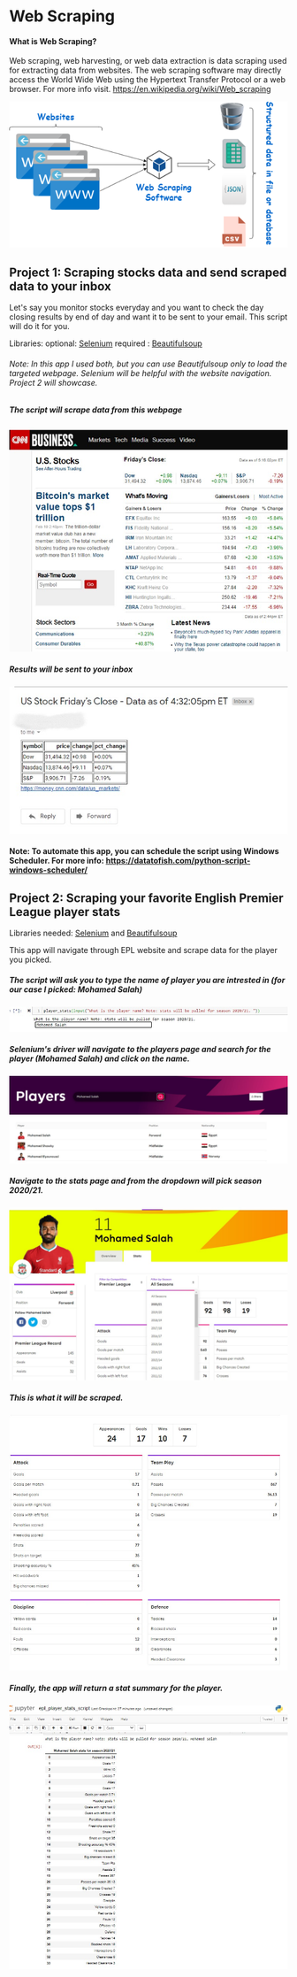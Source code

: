# Web Scraping

#### What is Web Scraping?

Web scraping, web harvesting, or web data extraction is data scraping used for extracting data from websites. The web scraping software may directly access the World Wide Web using the Hypertext Transfer Protocol or a web browser. For more info visit. https://en.wikipedia.org/wiki/Web_scraping 


![image](images/web_scraping.png)




## Project 1: Scraping stocks data and send scraped data to your inbox
Let's say you monitor stocks everyday and you want to check the day closing results by end of day and want it to be sent to your email. This script will do it for you.

Libraries: optional: [Selenium](https://chromedriver.chromium.org/getting-started) 
required : [Beautifulsoup](https://www.crummy.com/software/BeautifulSoup/bs4/doc/)
###### Note: In this app I used both, but you can use Beautifulsoup only to load the targeted webpage. Selenium will be helpful with the website navigation. Project 2 will showcase. 

##### The script will scrape data from this webpage


![image](images/cnn_us_markets.jpg)




##### Results will be sent to your inbox
![image](images/c1_r.jpg)

#### Note: To automate this app, you can schedule the script using Windows Scheduler. For more info: https://datatofish.com/python-script-windows-scheduler/


## Project 2: Scraping your favorite English Premier League player stats

Libraries needed: [Selenium](https://chromedriver.chromium.org/getting-started) and [Beautifulsoup](https://www.crummy.com/software/BeautifulSoup/bs4/doc/)

This app will navigate through EPL website and scrape data for the player you picked.

##### The script will ask you to type the name of player you are intrested in (for our case I picked: Mohamed Salah)

![image](images/input_name.jpg)

##### Selenium's driver will navigate to the players page and search for the player (Mohamed Salah) and click on the name.

![image](images/search_player.jpg)

##### Navigate to the stats page and from the dropdown will pick season 2020/21.

![image](images/nav_stats.jpg)

##### This is what it will be scraped.

![image](images/scrape_stats.jpg)

##### Finally, the app will return a stat summary for the player.

![image](images/stats_report.jpg)











